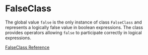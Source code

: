 # FalseClass

The global value `false` is the only instance of class `FalseClass` and
represents a logically false value in boolean expressions. The class provides
operators allowing `false` to participate correctly in logical expressions.

[FalseClass Reference](http://ruby-doc.org/core-2.5.0/FalseClass.html)